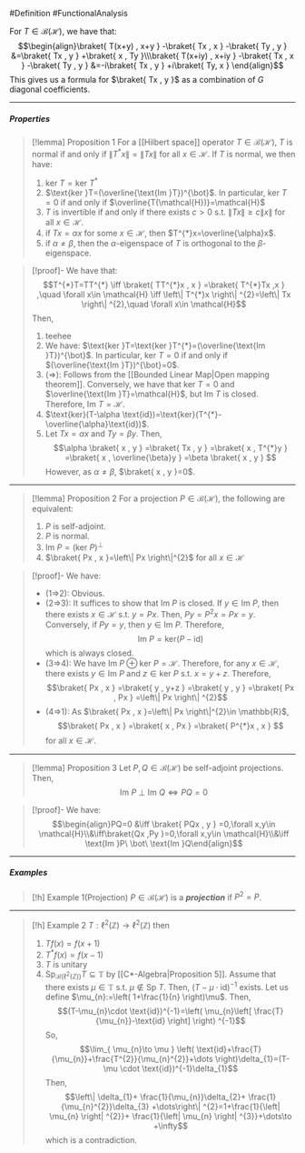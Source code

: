 #Definition #FunctionalAnalysis 

For $T\in \mathcal{B}(\mathcal{H})$, we have that: $$\begin{align}\braket{ T(x+y) , x+y } -\braket{ Tx , x } -\braket{ Ty , y } &=\braket{ Tx , y } +\braket{ x , Ty }\\\braket{ T(x+iy) , x+iy } -\braket{ Tx , x } -\braket{ Ty , y } &=-i\braket{ Tx , y } +i\braket{ Ty, x } \end{align}$$This gives us a formula for $\braket{ Tx , y }$ as a combination of $G$ diagonal coefficients. 

---
##### Properties
> [!lemma] Proposition 1
> For a [[Hilbert space]] operator $T\in \mathcal{B}(\mathcal{H})$, $T$ is normal if and only if $\left\| T^{*}x \right\|=\left\| Tx \right\|$ for all $x\in \mathcal{H}$. If $T$ is normal, we then have:
> 1. $\text{ker }T=\text{ker }T^{*}$
> 2. $\text{ker }T=(\overline{\text{Im }T})^{\bot}$. In particular, $\text{ker }T=0$ if and only if $\overline{T(\mathcal{H})}=\mathcal{H}$
> 3. $T$ is invertible if and only if there exists $c>0$ s.t. $\left\| Tx \right\|\geq c\|x\|$ for all $x\in \mathcal{H}$.
> 4. if $Tx=\alpha x$ for some $x\in \mathcal{H}$, then $T^{*}x=\overline{\alpha}x$.
> 5. if $\alpha\neq\beta$, then the $\alpha$-eigenspace of $T$ is orthogonal to the $\beta$-eigenspace.

> [!proof]-
> We have that: $$T^{*}T=TT^{*} \iff \braket{ TT^{*}x , x } =\braket{ T^{*}Tx ,x  } ,\quad \forall x\in \mathcal{H} \iff \left\| T^{*}x \right\| ^{2}=\left\| Tx \right\| ^{2},\quad \forall x\in \mathcal{H}$$
> Then, 
> 1. teehee
> 2. We have: $\text{ker }T=\text{ker }T^{*}=(\overline{\text{Im }T})^{\bot}$. In particular, $\text{ker }T=0$ if and only if $(\overline{\text{Im }T})^{\bot}=0$.
> 3. (=>): Follows from the [[Bounded Linear Map|Open mapping theorem]]. Conversely, we have that $\text{ker }T=0$ and $\overline{\text{Im }T}=\mathcal{H}$, but $\text{Im }T$ is closed. Therefore, $\text{Im }T=\mathcal{H}$.
> 4. $\text{ker}(T-\alpha \text{id})=\text{ker}(T^{*}-\overline{\alpha}\text{id})$.
> 5. Let $Tx=\alpha x$ and $Ty=\beta y$. Then, $$\alpha \braket{ x , y } =\braket{ Tx , y } =\braket{ x , T^{*}y } =\braket{ x , \overline{\beta}y } =\beta \braket{ x , y } $$However, as $\alpha\neq\beta$, $\braket{ x , y }=0$.
---
> [!lemma] Proposition 2
> For a projection $P\in \mathcal{B}(\mathcal{H})$, the following are equivalent:
> 1. $P$ is self-adjoint.
> 2. $P$ is normal.
> 3. $\text{Im }P=(\text{ker }P)^{\bot}$
> 4. $\braket{ Px , x }=\left\| Px \right\|^{2}$ for all $x\in \mathcal{H}$

> [!proof]-
> We have: 
> - (1=>2): Obvious.
> - (2=>3): It suffices to show that $\text{Im }P$ is closed. If $y\in \text{Im }P$, then there exists $x\in \mathcal{H}$ s.t. $y=Px$. Then, $Py=P^{2}x=Px=y$. Conversely, if $Py=y$, then $y\in \text{Im }P$. Therefore, $$\text{Im }P=\text{ker}(P-\text{id})$$which is always closed.
> - (3=>4): We have $\text{Im }P\oplus \text{ker }P=\mathcal{H}$. Therefore, for any $x\in \mathcal{H}$, there exists $y\in \text{Im }P$ and $z\in \text{ker } P$ s.t. $x=y+z$. Therefore, $$\braket{ Px , x } =\braket{ y , y+z } =\braket{ y , y } =\braket{ Px , Px } =\left\| Px \right\| ^{2}$$
> - (4=>1): As $\braket{ Px , x }=\left\| Px \right\|^{2}\in \mathbb{R}$, $$\braket{ Px , x } =\braket{ x , Px } =\braket{ P^{*}x , x } $$for all $x\in \mathcal{H}$.
---
> [!lemma] Proposition 3
> Let $P,Q\in \mathcal{B}(\mathcal{H})$ be self-adjoint projections. Then, $$\text{Im }P\ \bot\ \text{Im }Q\iff PQ=0$$

> [!proof]-
> We have: $$\begin{align}PQ=0 &\iff \braket{ PQx , y } =0,\forall x,y\in \mathcal{H}\\&\iff\braket{Qx  ,Py  }=0,\forall x,y\in \mathcal{H}\\&\iff \text{Im }P\ \bot\ \text{Im }Q\end{align}$$
---
##### Examples
> [!h] Example 1(Projection)
> $P\in \mathcal{B}(\mathcal{H})$ is a ***projection*** if $P^{2}=P$.
---
> [!h] Example 2
> $T: \ell^{2}(\mathbb{Z})\to \ell^{2}(\mathbb{Z})$ then
>1. $Tf(x)=f(x+1)$
>2. $T^{*}f(x)=f(x-1)$
>3. $T$ is unitary
>4. $\text{Sp}_{\mathcal{B}(\ell^2(\mathbb{Z}))}T\subseteq \mathbb{T}$ by [[C*-Algebra|Proposition 5]]. Assume that there exists $\mu\in \mathbb{T}$ s.t. $\mu\notin \text{Sp }T$. Then, $(T-\mu \cdot\text{id})^{-1}$ exists. Let us define $\mu_{n}:=\left( 1+\frac{1}{n} \right)\mu$. Then, $$(T-\mu_{n}\cdot \text{id})^{-1}=\left( \mu_{n}\left[ \frac{T}{\mu_{n}}-\text{id} \right] \right) ^{-1}$$So, $$\lim_{ \mu_{n}\to \mu } \left( \text{id}+\frac{T}{\mu_{n}}+\frac{T^{2}}{\mu_{n}^{2}}+\dots \right)\delta_{1}=(T-\mu \cdot \text{id})^{-1}\delta_{1}$$Then, $$\left\| \delta_{1}+ \frac{1}{\mu_{n}}\delta_{2}+ \frac{1}{\mu_{n}^{2}}\delta_{3} +\dots\right\| ^{2}=1+\frac{1}{\left| \mu_{n} \right| ^{2}}+ \frac{1}{\left| \mu_{n} \right| ^{3}}+\dots\to +\infty$$which is a contradiction.
